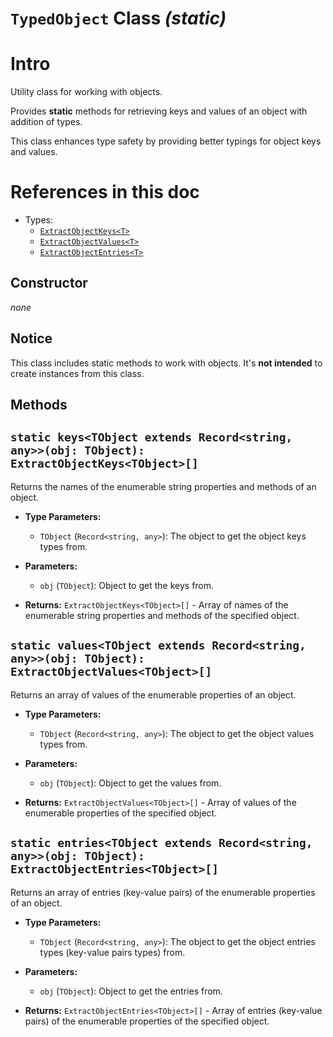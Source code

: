 # **`TypedObject` Class *(static)***

# Intro
Utility class for working with objects.

Provides **static** methods for retrieving keys and values of an object with addition of types.

This class enhances type safety by providing better typings for object keys and values.


# References in this doc
- Types:
  - [`ExtractObjectKeys<T>`](../types/ExtractObjectKeys.md)
  - [`ExtractObjectValues<T>`](../types/ExtractObjectValues.md)
  - [`ExtractObjectEntries<T>`](../types/ExtractObjectEntries.md)

## Constructor
*none*

## Notice
This class includes static methods to work with objects. It's **not intended** to create instances from this class.

## Methods

## `static keys<TObject extends Record<string, any>>(obj: TObject): ExtractObjectKeys<TObject>[]`
Returns the names of the enumerable string properties and methods of an object.

- **Type Parameters:**
  - `TObject` (`Record<string, any>`): The object to get the object keys types from.

- **Parameters:**
  - `obj` (`TObject`): Object to get the keys from.

- **Returns:** `ExtractObjectKeys<TObject>[]` - Array of names of the enumerable string properties and methods of the specified object.


## `static values<TObject extends Record<string, any>>(obj: TObject): ExtractObjectValues<TObject>[]`
Returns an array of values of the enumerable properties of an object.

- **Type Parameters:**
  - `TObject` (`Record<string, any>`): The object to get the object values types from.

- **Parameters:**
  - `obj` (`TObject`): Object to get the values from.

- **Returns:** `ExtractObjectValues<TObject>[]` - Array of values of the enumerable properties of the specified object.


## `static entries<TObject extends Record<string, any>>(obj: TObject): ExtractObjectEntries<TObject>[]`
Returns an array of entries (key-value pairs) of the enumerable properties of an object.

- **Type Parameters:**
  - `TObject` (`Record<string, any>`): The object to get the object entries types (key-value pairs types) from.

- **Parameters:**
  - `obj` (`TObject`): Object to get the entries from.

- **Returns:** `ExtractObjectEntries<TObject>[]` - Array of entries (key-value pairs) of the enumerable properties of the specified object.
